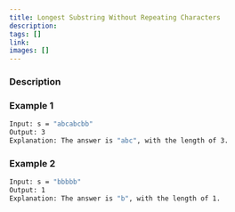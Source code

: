 ```yaml
---
title: Longest Substring Without Repeating Characters
description: 
tags: []
link: 
images: []
---
```


### Description



### Example 1

```bash
Input: s = "abcabcbb"
Output: 3
Explanation: The answer is "abc", with the length of 3.
```

### Example 2

```bash
Input: s = "bbbbb"
Output: 1
Explanation: The answer is "b", with the length of 1.
```
